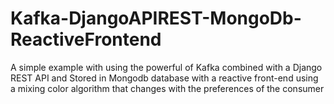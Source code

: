 # Kafka-DjangoAPIREST-MongoDb-ReactiveFrontend

A simple example with using the powerful of Kafka combined with a Django REST API and Stored in Mongodb database with a reactive front-end using a mixing color algorithm that changes with the preferences of the consumer
